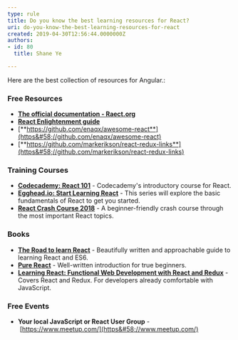 ```yaml
---
type: rule
title: Do you know the best learning resources for React?
uri: do-you-know-the-best-learning-resources-for-react
created: 2019-04-30T12:56:44.0000000Z
authors:
- id: 80
  title: Shane Ye

---
```


Here are the best collection of resources for Angular.:
 
### Free Resources


- [**The official documentation - Raect.org**](https&#58;//reactjs.org/docs/getting-started.html)
- [**React Enlightenment guide**](https&#58;//www.reactenlightenment.com/)
- [**https://github.com/enaqx/awesome-react**](https&#58;//github.com/enaqx/awesome-react)
- [**https://github.com/markerikson/react-redux-links**](https&#58;//github.com/markerikson/react-redux-links)


### Training Courses 

- [**Codecademy: React 101**](https&#58;//www.codecademy.com/learn/react-101) - Codecademy's introductory course for React.
- [**Egghead.io: Start Learning React**](https&#58;//egghead.io/courses/start-learning-react) - This series will explore the basic fundamentals of React to get you started.
- [**React Crash Course 2018**](https&#58;//www.youtube.com/watch?v=Ke90Tje7VS0) - A beginner-friendly crash course through the most important React topics.


### Books

- [**The Road to learn React**](https&#58;//www.amazon.com/gp/product/172004399X) - Beautifully written and approachable guide to learning React and ES6.
- [**Pure React**](https&#58;//daveceddia.com/pure-react/) - Well-written introduction for true beginners.
- [**Learning React: Functional Web Development with React and Redux**](https&#58;//www.amazon.com/gp/product/1491954620) - Covers React and Redux. For developers already comfortable with JavaScript.


### Free Events 

- **Your local JavaScript or React User Group** - [https://www.meetup.com/](https&#58;//www.meetup.com/)

